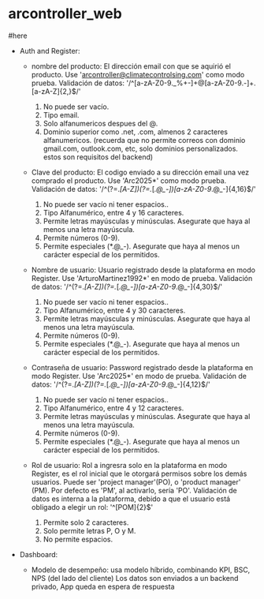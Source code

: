 # arcontroller_web
#here
- Auth and Register:
    * nombre del producto: El dirección email con que se aquirió el producto. Use 'arcontroller@climatecontrolsing.com' como modo prueba.
    Validación de datos: '/^[a-zA-Z0-9._%+-]+@[a-zA-Z0-9.-]+\.[a-zA-Z]{2,}$/' 
        1. No puede ser vacío.
        2. Tipo email.
        3. Solo alfanumericos despues del @.
        4. Dominio superior como .net, .com, almenos 2 caracteres alfanumericos.
        (recuerda que no permite correos con dominio gmail.com, outlook.com, etc, solo dominios personalizados. estos son requisitos del backend)

    * Clave del producto: El codigo enviado a su dirección email una vez comprado el producto. Use 'Arc2025*' como modo prueba.
    Validación de datos: '/^(?=.*[A-Z])(?=.*[*.@_-])[a-zA-Z0-9*.@_-]{4,16}$/'
        1. No puede ser vacío ni tener espacios..
        2. Tipo Alfanumérico, entre 4 y 16 caracteres.
        3. Permite letras mayúsculas y minúsculas. Asegurate que haya al menos una letra mayúscula.
        4. Permite números (0-9).
        5. Permite especiales (*.@_-). Asegurate que haya al menos un carácter especial de los permitidos.

    * Nombre de usuario: Usuario registrado desde la plataforma en modo Register.
    Use 'ArturoMartinez1992*' en modo de prueba.
    Validación de datos: '/^(?=.*[A-Z])(?=.*[*.@_-])[a-zA-Z0-9*.@_-]{4,30}$/'
        1. No puede ser vacío ni tener espacios..
        2. Tipo Alfanumérico, entre 4 y 30 caracteres.
        3. Permite letras mayúsculas y minúsculas. Asegurate que haya al menos una letra mayúscula.
        4. Permite números (0-9).
        5. Permite especiales (*.@_-). Asegurate que haya al menos un carácter especial de los permitidos.
        
    * Contraseña de usuario: Password registrado desde la plataforma en modo Register.
    Use 'Arc2025*' en modo de prueba.
    Validación de datos: '/^(?=.*[A-Z])(?=.*[*.@_-])[a-zA-Z0-9*.@_-]{4,12}$/'
        1. No puede ser vacío ni tener espacios..
        2. Tipo Alfanumérico, entre 4 y 12 caracteres.
        3. Permite letras mayúsculas y minúsculas. Asegurate que haya al menos una letra mayúscula.
        4. Permite números (0-9).
        5. Permite especiales (*.@_-). Asegurate que haya al menos un carácter especial de los permitidos.
    
    * Rol de usuario: Rol a ingresra solo en la plataforma en modo Register, es el rol inicial que le otorgará permisos sobre los demás usuarios. Puede ser 'project manager'(PO), o 'product manager' (PM). Por defecto es 'PM', al activarlo, sería 'PO'.
    Validación de datos es interna a la plataforma, debido a que el usuario está obligado a elegir un rol:
    '^[POM]{2}$'
        1. Permite solo 2 caracteres.
        2. Solo permite letras P, O y M. 
        3. No permite espacios.


- Dashboard:
    * Modelo de desempeño: usa modelo híbrido, combinando KPI, BSC, NPS (del lado del cliente)
Los datos son enviados a un backend privado, App queda en espera de respuesta


